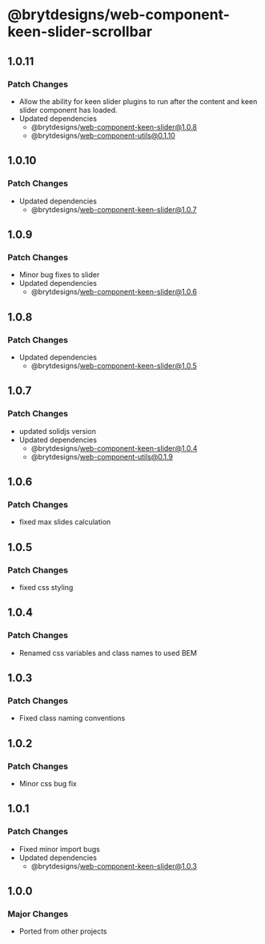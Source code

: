 # @brytdesigns/web-component-keen-slider-scrollbar

## 1.0.11

### Patch Changes

- Allow the ability for keen slider plugins to run after the content and keen slider component has loaded.
- Updated dependencies
  - @brytdesigns/web-component-keen-slider@1.0.8
  - @brytdesigns/web-component-utils@0.1.10

## 1.0.10

### Patch Changes

- Updated dependencies
  - @brytdesigns/web-component-keen-slider@1.0.7

## 1.0.9

### Patch Changes

- Minor bug fixes to slider
- Updated dependencies
  - @brytdesigns/web-component-keen-slider@1.0.6

## 1.0.8

### Patch Changes

- Updated dependencies
  - @brytdesigns/web-component-keen-slider@1.0.5

## 1.0.7

### Patch Changes

- updated solidjs version
- Updated dependencies
  - @brytdesigns/web-component-keen-slider@1.0.4
  - @brytdesigns/web-component-utils@0.1.9

## 1.0.6

### Patch Changes

- fixed max slides calculation

## 1.0.5

### Patch Changes

- fixed css styling

## 1.0.4

### Patch Changes

- Renamed css variables and class names to used BEM

## 1.0.3

### Patch Changes

- Fixed class naming conventions

## 1.0.2

### Patch Changes

- Minor css bug fix

## 1.0.1

### Patch Changes

- Fixed minor import bugs
- Updated dependencies
  - @brytdesigns/web-component-keen-slider@1.0.3

## 1.0.0

### Major Changes

- Ported from other projects
